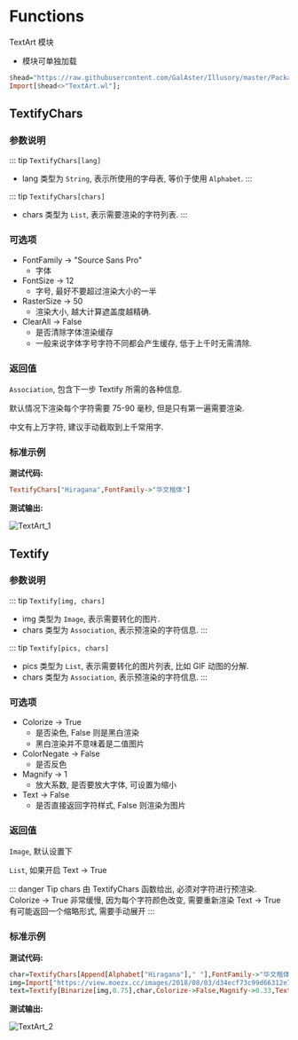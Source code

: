 # Functions

TextArt 模块

- 模块可单独加载

```haskell
$head="https://raw.githubusercontent.com/GalAster/Illusory/master/Packages/Module/";
Import[$head<>"TextArt.wl"];
```

## TextifyChars

### 参数说明

::: tip `TextifyChars[lang]`
- lang 类型为 `String`, 表示所使用的字母表, 等价于使用 `Alphabet`.
:::

::: tip `TextifyChars[chars]`
- chars 类型为 `List`, 表示需要渲染的字符列表.
:::

### 可选项

- FontFamily -> "Source Sans Pro"
	- 字体
- FontSize -> 12
	- 字号, 最好不要超过渲染大小的一半
- RasterSize -> 50
	- 渲染大小, 越大计算遮盖度越精确.
- ClearAll -> False
	- 是否清除字体渲染缓存
	- 一般来说字体字号字符不同都会产生缓存, 低于上千时无需清除.

### 返回值

`Association`, 包含下一步 Textify 所需的各种信息.

默认情况下渲染每个字符需要 75-90 毫秒, 但是只有第一遍需要渲染.

中文有上万字符, 建议手动截取到上千常用字.

### 标准示例

**测试代码:**
```haskell
TextifyChars["Hiragana",FontFamily->"华文楷体"]
```

**测试输出:**

![TextArt_1](https://i.loli.net/2018/08/03/5b644a371a512.png)

## Textify

### 参数说明

::: tip `Textify[img, chars]`
- img 类型为 `Image`, 表示需要转化的图片.
- chars 类型为 `Association`, 表示预渲染的字符信息.
:::

::: tip `Textify[pics, chars]`
- pics 类型为 `List`, 表示需要转化的图片列表, 比如 GIF 动图的分解.
- chars 类型为 `Association`, 表示预渲染的字符信息.
:::

### 可选项

- Colorize -> True
	- 是否染色, False 则是黑白渲染
	- 黑白渲染并不意味着是二值图片
- ColorNegate -> False
	- 是否反色
- Magnify -> 1
	- 放大系数, 是否要放大字体, 可设置为缩小
- Text -> False
	- 是否直接返回字符样式, False 则渲染为图片

### 返回值

`Image`, 默认设置下

`List`, 如果开启 Text -> True

::: danger Tip
chars 由 TextifyChars 函数给出, 必须对字符进行预渲染.
Colorize -> True 非常缓慢, 因为每个字符颜色改变, 需要重新渲染
Text -> True 有可能返回一个缩略形式, 需要手动展开
:::

### 标准示例

**测试代码:**
```haskell
char=TextifyChars[Append[Alphabet["Hiragana"]," "],FontFamily->"华文楷体"];
img=Import["https://view.moezx.cc/images/2018/08/03/d34ecf73c99d66312e7408e6c159feb5485b15b8.md.jpg"];
text=Textify[Binarize[img,0.75],char,Colorize->False,Magnify->0.33,Text->True]
```

**测试输出:**

![TextArt_2](https://i.loli.net/2018/08/03/5b64513a1d089.png)
